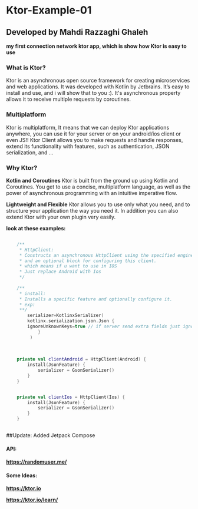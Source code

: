 # Ktor-Example-01
## Developed by Mahdi Razzaghi Ghaleh
**my first connection network ktor app, which is show how Ktor is easy to use**


### What is Ktor?
Ktor is an asynchronous open source framework for creating microservices and web applications. 
It was developed with Kotlin by Jetbrains.
It’s easy to install and use, and i will show that to you :). 
It's asynchronous property allows it to receive multiple requests by coroutines.

### Multiplatform
Ktor is multiplatform,
It means that we can deploy Ktor applications anywhere,
you can use it for your server or on your android/ios client or even JS!!
Ktor Client allows you to make requests and handle responses, extend its functionality with features,
such as authentication, JSON serialization, and ...

### Why Ktor?
**Kotlin and Coroutines**
Ktor is built from the ground up using Kotlin and Coroutines. 
You get to use a concise, multiplatform language, 
as well as the power of asynchronous programming with an intuitive imperative flow.

**Lightweight and Flexible**
Ktor allows you to use only what you need, 
and to structure your application the way you need it.
In addition you can also extend Ktor with your own plugin very easily.


**look at these examples:**

```kotlin

    /**
     * HttpClient:
     * Constructs an asynchronous HttpClient using the specified engineFactory
     * and an optional block for configuring this client.
     * which means if u want to use in IOS
     * Just replace Android with Ios
     */
    
    /**
     * install:
     * Installs a specific feature and optionally configure it.
     * exp:
     **/ 
        serializer=KotlinxSerializer(
        kotlinx.serialization.json.Json {
        ignoreUnknownKeys=true // if server send extra fields just ignore
            }
         )
      
    
    
    private val clientAndroid = HttpClient(Android) {
        install(JsonFeature) {
            serializer = GsonSerializer()
        }
    }


    private val clientIos = HttpClient(Ios) {
        install(JsonFeature) {
            serializer = GsonSerializer()
        }
    }



```


##Update:
Added Jetpack Compose




#### API:
**https://randomuser.me/**

#### Some Ideas:
**https://ktor.io**

**https://ktor.io/learn/**